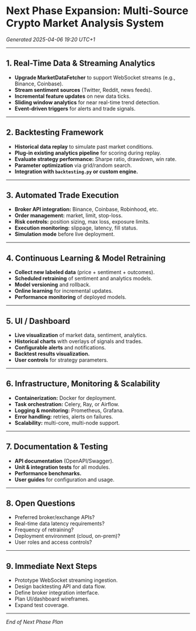 # Next Phase Expansion: Multi-Source Crypto Market Analysis System

*Generated 2025-04-06 19:20 UTC+1*

---

## 1. Real-Time Data & Streaming Analytics

- **Upgrade MarketDataFetcher** to support WebSocket streams (e.g., Binance, Coinbase).
- **Stream sentiment sources** (Twitter, Reddit, news feeds).
- **Incremental feature updates** on new data ticks.
- **Sliding window analytics** for near real-time trend detection.
- **Event-driven triggers** for alerts and trade signals.

---

## 2. Backtesting Framework

- **Historical data replay** to simulate past market conditions.
- **Plug-in existing analytics pipeline** for scoring during replay.
- **Evaluate strategy performance:** Sharpe ratio, drawdown, win rate.
- **Parameter optimization** via grid/random search.
- **Integration with `backtesting.py` or custom engine.**

---

## 3. Automated Trade Execution

- **Broker API integration:** Binance, Coinbase, Robinhood, etc.
- **Order management:** market, limit, stop-loss.
- **Risk controls:** position sizing, max loss, exposure limits.
- **Execution monitoring:** slippage, latency, fill status.
- **Simulation mode** before live deployment.

---

## 4. Continuous Learning & Model Retraining

- **Collect new labeled data** (price + sentiment + outcomes).
- **Scheduled retraining** of sentiment and analytics models.
- **Model versioning** and rollback.
- **Online learning** for incremental updates.
- **Performance monitoring** of deployed models.

---

## 5. UI / Dashboard

- **Live visualization** of market data, sentiment, analytics.
- **Historical charts** with overlays of signals and trades.
- **Configurable alerts** and notifications.
- **Backtest results visualization.**
- **User controls** for strategy parameters.

---

## 6. Infrastructure, Monitoring & Scalability

- **Containerization:** Docker for deployment.
- **Task orchestration:** Celery, Ray, or Airflow.
- **Logging & monitoring:** Prometheus, Grafana.
- **Error handling:** retries, alerts on failures.
- **Scalability:** multi-core, multi-node support.

---

## 7. Documentation & Testing

- **API documentation** (OpenAPI/Swagger).
- **Unit & integration tests** for all modules.
- **Performance benchmarks.**
- **User guides** for configuration and usage.

---

## 8. Open Questions

- Preferred broker/exchange APIs?
- Real-time data latency requirements?
- Frequency of retraining?
- Deployment environment (cloud, on-prem)?
- User roles and access controls?

---

## 9. Immediate Next Steps

- Prototype WebSocket streaming ingestion.
- Design backtesting API and data flow.
- Define broker integration interface.
- Plan UI/dashboard wireframes.
- Expand test coverage.

---

*End of Next Phase Plan*